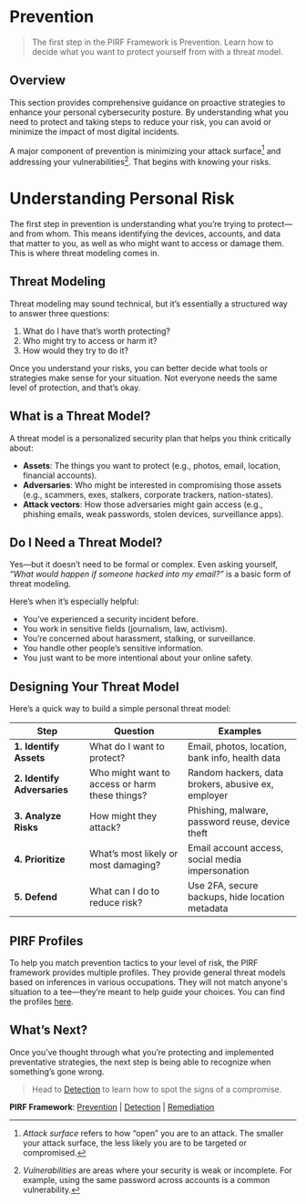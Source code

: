# Prevention

> The first step in the PIRF Framework is Prevention. Learn how to decide what you want to protect yourself from with a threat model.
## Overview
This section provides comprehensive guidance on proactive strategies to enhance your personal cybersecurity posture. By understanding what you need to protect and taking steps to reduce your risk, you can avoid or minimize the impact of most digital incidents.

A major component of prevention is minimizing your attack surface[^1] and addressing your vulnerabilities[^2]. That begins with knowing your risks.
# Understanding Personal Risk
The first step in prevention is understanding what you’re trying to protect—and from whom. This means identifying the devices, accounts, and data that matter to you, as well as who might want to access or damage them. This is where threat modeling comes in.
## Threat Modeling
Threat modeling may sound technical, but it’s essentially a structured way to answer three questions:

1. What do I have that’s worth protecting?
2. Who might try to access or harm it?
3. How would they try to do it?

Once you understand your risks, you can better decide what tools or strategies make sense for your situation. Not everyone needs the same level of protection, and that’s okay.
## What is a Threat Model?
A threat model is a personalized security plan that helps you think critically about:

- **Assets**: The things you want to protect (e.g., photos, email, location, financial accounts).
- **Adversaries**: Who might be interested in compromising those assets (e.g., scammers, exes, stalkers, corporate trackers, nation-states).
- **Attack vectors**: How those adversaries might gain access (e.g., phishing emails, weak passwords, stolen devices, surveillance apps). 
## Do I Need a Threat Model?
Yes—but it doesn’t need to be formal or complex. Even asking yourself, _“What would happen if someone hacked into my email?”_ is a basic form of threat modeling.

Here’s when it’s especially helpful:

- You’ve experienced a security incident before.
- You work in sensitive fields (journalism, law, activism).
- You’re concerned about harassment, stalking, or surveillance.
- You handle other people’s sensitive information.
- You just want to be more intentional about your online safety.
## Designing Your Threat Model
Here’s a quick way to build a simple personal threat model:

| **Step**                    | **Question**                                   | **Examples**                                       |
| --------------------------- | ---------------------------------------------- | -------------------------------------------------- |
| **1. Identify Assets**      | What do I want to protect?                     | Email, photos, location, bank info, health data    |
| **2. Identify Adversaries** | Who might want to access or harm these things? | Random hackers, data brokers, abusive ex, employer |
| **3. Analyze Risks**        | How might they attack?                         | Phishing, malware, password reuse, device theft    |
| **4. Prioritize**           | What’s most likely or most damaging?           | Email account access, social media impersonation   |
| **5. Defend**               | What can I do to reduce risk?                  | Use 2FA, secure backups, hide location metadata    |

## PIRF Profiles
To help you match prevention tactics to your level of risk, the PIRF framework provides multiple profiles. They provide general threat models based on inferences in various occupations. They will not match anyone's situation to a tee—they’re meant to help guide your choices. You can find the profiles [here](/pirf-profiles).
## What’s Next?
Once you’ve thought through what you’re protecting and implemented preventative strategies, the next step is being able to recognize when something’s gone wrong. 

> Head to [Detection](/framework/detection/detection/) to learn how to spot the signs of a compromise.

**PIRF Framework**: [Prevention](/framework/prevention/prevention/) | [Detection](/framework/detection/detection/) | [Remediation](/framework/remediation/remediation/)

[^1]: _Attack surface_ refers to how “open” you are to an attack. The smaller your attack surface, the less likely you are to be targeted or compromised.
[^2]: _Vulnerabilities_ are areas where your security is weak or incomplete. For example, using the same password across accounts is a common vulnerability.
